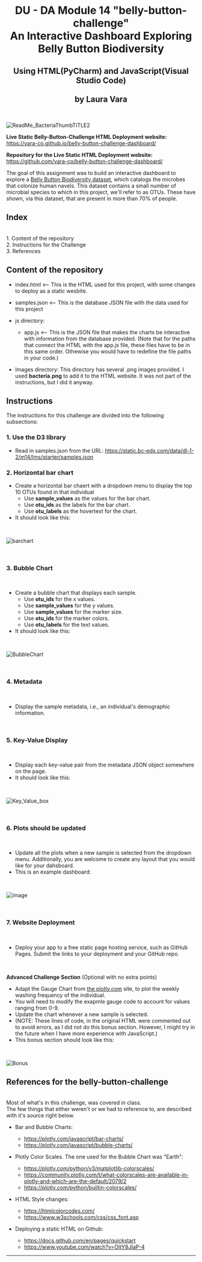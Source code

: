 <h1 align="center">DU - DA Module 14 "belly-button-challenge"<br/>
An Interactive Dashboard Exploring Belly Button Biodiversity</h1>
<h2 align="center">Using HTML(PyCharm) and JavaScript(Visual Studio Code)<br/>
<br/>
by Laura Vara</h2><br/>

![ReadMe_BacteriaThumbTITLE2](https://github.com/vara-co/belly-button-challenge/assets/152572519/b6ddb643-cfbf-4bc0-a369-b3ec18d840a4)

**Live Static Belly-Button-Challenge HTML Deployment website:**
https://vara-co.github.io/belly-button-challenge-dashboard/

**Repository for the Live Static HTML Deployment website:**
https://github.com/vara-co/belly-button-challenge-dashboard/

The goal of this assignment was to build an interactive dashboard to explore a [Belly Button Biodiversity dataset](https://robdunnlab.com/projects/belly-button-biodiversity/), which catalogs the microbes that colonize human navels.
This dataset contains a small number of microbial species to which in this project, we'll refer to as OTUs.  These have shown, via this dataset, that are present in more than 70% of people.

<h2>Index</h2><br/>
1. Content of the repository<br/>
2. Instructions for the Challenge<br/>
3. References<br/>

Content of the repository
-----------------------------------------------------------
- index.html    <-- This is the HTML used for this project, with some changes to deploy as a static wesbite.
- samples.json  <-- This is the database JSON file with the data used for this project
- js directory:
  -  app.js <-- This is the JSON file that makes the charts be interactive with information from the database provided.
(Note that for the paths that connect the HTML with the app.js file, these files have to be in this same order. Othewise you would have to redefine the file paths in your code.)

- Images directory:
This directory has several .png images provided. I used **bacteria.png** to add it to the HTML website. It was not part of the instructions, but I did it anyway.
    
<h2>Instructions</h2>
The instructions for this challenge are divided into the following subsections:
 

<h3>1. Use the D3 library</h3>

- Read in samples.json from the URL: https://static.bc-edx.com/data/dl-1-2/m14/lms/starter/samples.json


<h3>2. Horizontal bar chart</h3>

- Create a horizontal bar chaert with a dropdown menu to display the top 10 OTUs found in that individual
  - Use **sample_values** as the values for the bar chart.
  - Use **otu_ids** as the labels for the bar chart.
  - Use **otu_labels** as the hovertext for the chart.
- It should look like this:

<br/>

![barchart](https://github.com/vara-co/belly-button-challenge/assets/152572519/40c07338-8610-4f0a-83c8-453443b9ccb5)

<br/>
<h3>3. Bubble Chart</h3><br/>

- Create a bubble chart that displays each sample.
  - Use **otu_ids** for the x values.
  - Use **sample_values** for the y values.
  - Use **sample_values** for the marker size.
  - Use **otu_ids** for the marker colors.
  - Use **otu_labels** for the text values.
- It should look like this:

<br/>

![BubbleChart](https://github.com/vara-co/belly-button-challenge/assets/152572519/8a7d7f24-8563-4202-91dc-dd63378d44b1)

<br/>
<h3>4. Metadata</h3><br/>

- Display the sample metadata, i.e., an individual's demographic information.

<br/>
<h3>5. Key-Value Display </h3><br/>

- Display each key-value pair from the metadata JSON object somewhere on the page.
- It should look like this:

<br/>

![Key_Value_box](https://github.com/vara-co/belly-button-challenge/assets/152572519/e422990c-e654-4c44-806a-5d3c562fb1dc)

<br/>
<h3>6. Plots should be updated </h3><br/>

- Update all the plots when a new sample is selected from the dropdown menu. Additionally, you are welcome to create any layout that you would like for your dahsboard.<br/>
- This is an example dashboard:

<br/>

![image](https://github.com/vara-co/belly-button-challenge/assets/152572519/5b991292-ecd0-4bfe-ab10-2c216de2856f)

<br/>
<h3>7. Website Deployment </h3><br/>

- Deploy your app to a free static page hosting service, such as GitHub Pages. Submit the links to your deployment and your GitHub repo.

<br/>

**Advanced Challenge Section**
(Optional with no extra points)
- Adapt the Gauge Chart from [the plotly.com](https://plotly.com/javascript/gauge-charts/) site, to plot the weekly washing frequency of the individual.
- You will need to modify the exapmle gauge code to account for values ranging from 0-9.
- Update the chart whenever a new sample is selected.
- (NOTE: These lines of code, in the original HTML were commented out to avoid errors, as I did not do this bonus section. However, I might try in the future when I have more experience with JavaScript.)
- This bonus section should look like this:

<br/>

![Bonus](https://github.com/vara-co/belly-button-challenge/assets/152572519/5ce03186-f494-4ede-8f3c-e95e7ca5c67e)

<h2>References for the belly-button-challenge</h2><br/>
Most of what's in this challenge, was covered in class.<br/>
The few things that either weren't or we had to reference to, are described
with it's source right below.<br/>


- Bar and Bubble Charts:
  - https://plotly.com/javascript/bar-charts/
  - https://plotly.com/javascript/bubble-charts/

- Plotly Color Scales. The one used for the Bubble Chart was "Earth":
  - https://plotly.com/python/v3/matplotlib-colorscales/
  - https://community.plotly.com/t/what-colorscales-are-available-in-plotly-and-which-are-the-default/2079/2
  - https://plotly.com/python/builtin-colorscales/

- HTML Style changes:
  - https://htmlcolorcodes.com/
  - https://www.w3schools.com/css/css_font.asp

- Deploying a static HTML on Github:
  - https://docs.github.com/en/pages/quickstart
  - https://www.youtube.com/watch?v=OltY8JIaP-4
    
----------------------------------------------------------------------------------------------

